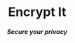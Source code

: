 <h1>Encrypt It</h1>
<h5>Secure your privacy</h5>

<style>
    h1,h5{
        text-align:center;
    }
</style>